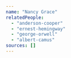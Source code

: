 ```yaml
---
name: "Nancy Grace"
relatedPeople:
  - "anderson-cooper"
  - "ernest-hemingway"
  - "george-orwell"
  - "albert-camus"
sources: []
---
```


